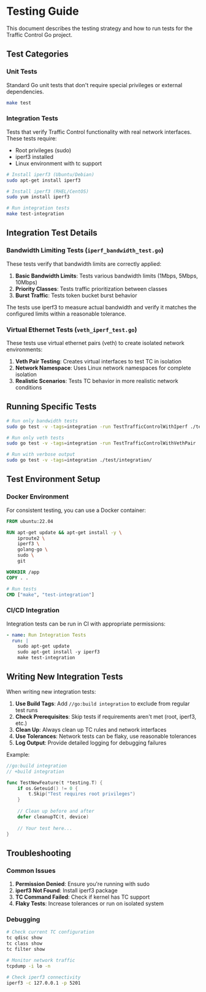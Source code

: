 # Testing Guide

This document describes the testing strategy and how to run tests for the Traffic Control Go project.

## Test Categories

### Unit Tests
Standard Go unit tests that don't require special privileges or external dependencies.

```bash
make test
```

### Integration Tests
Tests that verify Traffic Control functionality with real network interfaces. These tests require:
- Root privileges (sudo)
- iperf3 installed
- Linux environment with tc support

```bash
# Install iperf3 (Ubuntu/Debian)
sudo apt-get install iperf3

# Install iperf3 (RHEL/CentOS)
sudo yum install iperf3

# Run integration tests
make test-integration
```

## Integration Test Details

### Bandwidth Limiting Tests (`iperf_bandwidth_test.go`)
These tests verify that bandwidth limits are correctly applied:

1. **Basic Bandwidth Limits**: Tests various bandwidth limits (1Mbps, 5Mbps, 10Mbps)
2. **Priority Classes**: Tests traffic prioritization between classes
3. **Burst Traffic**: Tests token bucket burst behavior

The tests use iperf3 to measure actual bandwidth and verify it matches the configured limits within a reasonable tolerance.

### Virtual Ethernet Tests (`veth_iperf_test.go`)
These tests use virtual ethernet pairs (veth) to create isolated network environments:

1. **Veth Pair Testing**: Creates virtual interfaces to test TC in isolation
2. **Network Namespace**: Uses Linux network namespaces for complete isolation
3. **Realistic Scenarios**: Tests TC behavior in more realistic network conditions

## Running Specific Tests

```bash
# Run only bandwidth tests
sudo go test -v -tags=integration -run TestTrafficControlWithIperf ./test/integration/

# Run only veth tests
sudo go test -v -tags=integration -run TestTrafficControlWithVethPair ./test/integration/

# Run with verbose output
sudo go test -v -tags=integration ./test/integration/
```

## Test Environment Setup

### Docker Environment
For consistent testing, you can use a Docker container:

```dockerfile
FROM ubuntu:22.04

RUN apt-get update && apt-get install -y \
    iproute2 \
    iperf3 \
    golang-go \
    sudo \
    git

WORKDIR /app
COPY . .

# Run tests
CMD ["make", "test-integration"]
```

### CI/CD Integration
Integration tests can be run in CI with appropriate permissions:

```yaml
- name: Run Integration Tests
  run: |
    sudo apt-get update
    sudo apt-get install -y iperf3
    make test-integration
```

## Writing New Integration Tests

When writing new integration tests:

1. **Use Build Tags**: Add `//go:build integration` to exclude from regular test runs
2. **Check Prerequisites**: Skip tests if requirements aren't met (root, iperf3, etc.)
3. **Clean Up**: Always clean up TC rules and network interfaces
4. **Use Tolerances**: Network tests can be flaky, use reasonable tolerances
5. **Log Output**: Provide detailed logging for debugging failures

Example:
```go
//go:build integration
// +build integration

func TestNewFeature(t *testing.T) {
    if os.Geteuid() != 0 {
        t.Skip("Test requires root privileges")
    }
    
    // Clean up before and after
    defer cleanupTC(t, device)
    
    // Your test here...
}
```

## Troubleshooting

### Common Issues

1. **Permission Denied**: Ensure you're running with sudo
2. **iperf3 Not Found**: Install iperf3 package
3. **TC Command Failed**: Check if kernel has TC support
4. **Flaky Tests**: Increase tolerances or run on isolated system

### Debugging

```bash
# Check current TC configuration
tc qdisc show
tc class show
tc filter show

# Monitor network traffic
tcpdump -i lo -n

# Check iperf3 connectivity
iperf3 -c 127.0.0.1 -p 5201
```